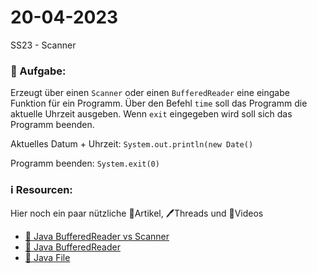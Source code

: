 # 20-04-2023
SS23 - Scanner

### 📝 Aufgabe:

Erzeugt über einen ```Scanner``` oder einen ```BufferedReader``` eine eingabe Funktion für ein Programm. Über den Befehl ```time``` soll das Programm die aktuelle Uhrzeit ausgeben. Wenn ```exit``` eingegeben wird soll sich das Programm beenden.

Aktuelles Datum + Uhrzeit: 
```System.out.println(new Date()```

Programm beenden: 
```System.exit(0)```



### ℹ️ Resourcen:
Hier noch ein paar nützliche 📃Artikel, 🖊️Threads und 🎥Videos

- [📃 Java BufferedReader vs Scanner](https://www.geeksforgeeks.org/difference-between-scanner-and-bufferreader-class-in-java/#:~:text=The%20Scanner%20has%20a%20little,reads%20a%20sequence%20of%20characters.)
- [📃 Java BufferedReader](https://www.guru99.com/buffered-reader-in-java.html)
- [📃 Java File](https://java-tutorial.org/file.html)
